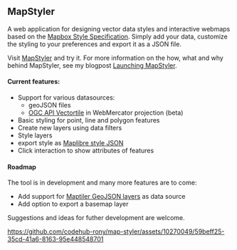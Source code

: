 ## MapStyler

A web application for designing vector data styles and interactive webmaps based on the [Mapbox Style Specification](https://docs.mapbox.com/mapbox-gl-js/style-spec/). Simply add your data, customize the styling to your preferences and export it as a JSON file. 

Visit [MapStyler](https://mapstyler.com) and try it. For more information on the how, what and why behind MapStyler, see my blogpost [Launching MapStyler](https://www.oneprojectatatime.nl/launching-mapstyler/).

#### Current features:
-  Support for various datasources:
    - geoJSON files
    - [OGC API Vectortile](https://github.com/opengeospatial/ogcapi-tiles) in WebMercator projection (beta)
-  Basic styling for point, line and polygon features
-  Create new layers using data filters
-  Style layers
-  export style as [Maplibre style JSON](https://maplibre.org/maplibre-style-spec/)
-  Click interaction to show attributes of features

#### Roadmap
The tool is in development and many more features are to come:
- Add support for [Maptiler GeoJSON layers](https://docs.maptiler.com/sdk-js/examples/geojson-polygon/) as data source
- Add option to export a basemap layer

Suggestions and ideas for futher development are welcome. 


https://github.com/codehub-rony/map-styler/assets/10270049/59beff25-35cd-41a6-8163-95e448548701

